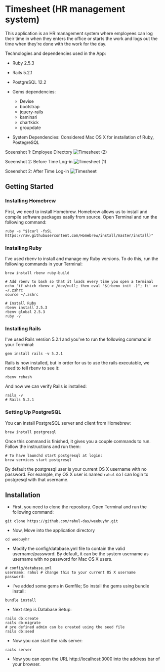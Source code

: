 # Timesheet (HR management system)

This application is an HR management system where employees can log their time in when they enters the office or starts the work and logs out the time when they're done with the work for the day. 

Technologies and dependencies used in the App:

* Ruby 2.5.3
* Rails 5.2.1
* PostgreSQL 12.2

* Gems dependencies: 
  - Devise
  - bootstrap
  - jquery-rails
  - kaminari
  - chartkick
  - groupdate

* System Dependencies: Considered Mac OS X for installation of Ruby, PostegreSQL

Sceenshot 1: Employee Directory
![Timesheet (2)](https://user-images.githubusercontent.com/7859906/79826731-25d39380-83ba-11ea-854b-9f07806e5f43.png)

Sceenshot 2: Before Time Log-in
![Timesheet (1)](https://user-images.githubusercontent.com/7859906/79826787-44398f00-83ba-11ea-9da1-c82797751976.png)

Sceenshot 2: After Time Log-in
![Timesheet](https://user-images.githubusercontent.com/7859906/79826815-51ef1480-83ba-11ea-8846-eac4a2e9f33a.png)

## Getting Started

### Installing Homebrew
First, we need to install Homebrew. Homebrew allows us to install and compile software packages easily from source.
Open Terminal and run the following command:
```
ruby -e "$(curl -fsSL https://raw.githubusercontent.com/Homebrew/install/master/install)"
```
### Installing Ruby
I've used rbenv to install and manage my Ruby versions.
To do this, run the following commands in your Terminal:

```
brew install rbenv ruby-build

# Add rbenv to bash so that it loads every time you open a terminal
echo 'if which rbenv > /dev/null; then eval "$(rbenv init -)"; fi' >> ~/.zshrc
source ~/.zshrc

# Install Ruby
rbenv install 2.5.3
rbenv global 2.5.3
ruby -v
```
### Installing Rails
I've used Rails version 5.2.1 and you've to run the following command in your Terminal:
```
gem install rails -v 5.2.1
```
Rails is now installed, but in order for us to use the rails executable, we need to tell rbenv to see it:
```
rbenv rehash
```
And now we can verify Rails is installed:
```
rails -v
# Rails 5.2.1
```
### Setting Up PostgreSQL
You can install PostgreSQL server and client from Homebrew:
```
brew install postgresql
```
Once this command is finished, it gives you a couple commands to run. Follow the instructions and run them:
```
# To have launchd start postgresql at login:
brew services start postgresql
```
By default the postgresql user is your current OS X username with no password. For example, my OS X user is named ```rahul``` so I can login to postgresql with that username.

## Installation
- First, you need to clone the repository. Open Terminal and run the following command:
```
git clone https://github.com/rahul-das/weebuyhr.git
```
- Now, Move into the application directory
```
cd weebuyhr
```
- Modify the config/database.yml file to contain the valid username/password. By default, it can be the system username as username with no password for Mac OS X users.
```
# config/database.yml
username: rahul # change this to your current OS X username
password: 
```
- I've added some gems in Gemfile; So install the gems using bundle install:
```
bundle install
```
- Next step is Database Setup:
```
rails db:create
rails db:migrate
# pre defined admin can be created using the seed file
rails db:seed
```
- Now you can start the rails server:
```
rails server
```
- Now you can open the URL http://localhost:3000 into the address bar of your browser.
